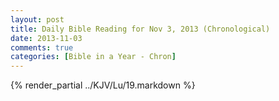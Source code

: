 ```yaml
---
layout: post
title: Daily Bible Reading for Nov 3, 2013 (Chronological)
date: 2013-11-03
comments: true
categories: [Bible in a Year - Chron]
---
```

{% render_partial ../KJV/Lu/19.markdown %}
